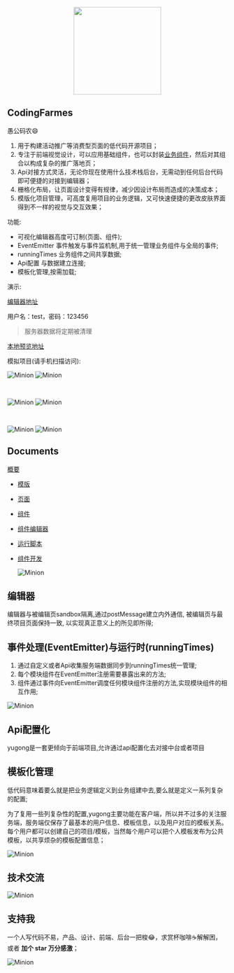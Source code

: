 <p align="center">
  <img src="https://www.eightfeet.cn/yugong/images/flow/logo.svg" style="width: 200px" />
</p>

## CodingFarmes
愚公码农😄

1. 用于构建活动推广等消费型页面的低代码开源项目；
2. 专注于前端视觉设计，可以应用基础组件，也可以封装[业务组件](./documents/component/README.md)，然后对其组合以构成复杂的推广落地页；
3. Api对接方式灵活，无论你现在使用什么技术栈后台，无需动到任何后台代码即可便捷的对接到编辑器；
4. 栅格化布局，让页面设计变得有规律，减少因设计布局而造成的决策成本；
5. 模版化项目管理，可高度复用项目的业务逻辑，又可快速便捷的更改皮肤界面得到不一样的视觉与交互效果；

功能:

- 可视化编辑器高度可订制(页面、组件);
- EventEmitter 事件触发与事件监机制,用于统一管理业务组件与全局的事件;
- runningTimes 业务组件之间共享数据;
- Api配置 与数据建立连接;
- 模板化管理,按需加载;

演示:

  [编辑器地址](https://yugong.dawenxi.art/dashboard/#/project) 

  用户名：test，密码：123456 
  
  > 服务器数据将定期被清理
  
  [本地预览地址](https://yugong.dawenxi.art)


  <div>模拟项目(请手机扫描访问): </div>

  ![Minion](https://www.eightfeet.cn/yugong/images/documents/template/form.gif)
  ![Minion](https://www.eightfeet.cn/yugong/images/documents/template/baoming.png)

  <br />

  ![Minion](https://www.eightfeet.cn/yugong/images/documents/template/game.gif)
  ![Minion](https://www.eightfeet.cn/yugong/images/documents/template/choujiang.png)

  <br />

  ![Minion](https://www.eightfeet.cn/yugong/images/documents/template/animate.gif)
  ![Minion](https://www.eightfeet.cn/yugong/images/documents/template/donghua.png)

## Documents

[概要](./documents/introduce/README.md)

+ [模版](./documents/template/README.md)

+ [页面](./documents/page/README.md)

+ [组件](./documents/component/README.md)

+ [组件编辑器](./documents/moduleBoard/README.md)

+ [运行脚本](./documents/script/README.md)

+ [组件开发](./documents/component/README.md)
  
  ![Minion](https://www.eightfeet.cn/yugong/images/documents/introduce/dashboard.png)

## 编辑器

编辑器与被编辑页sandbox隔离,通过postMessage建立内外通信, 被编辑页与最终项目页面保持一致, 以实现真正意义上的所见即所得;

## 事件处理(EventEmitter)与运行时(runningTimes)

1. 通过自定义或者Api收集服务端数据同步到runningTimes统一管理;
2. 每个模块组件在EventEmitter注册需要暴露出来的方法;
3. 组件通过事件向EventEmitter调度任何模块组件注册的方法,实现模块组件的相互作用;

![Minion](https://www.eightfeet.cn/yugong/images/flow/core.drawio.svg)

## Api配置化

yugong是一套更倾向于前端项目,允许通过api配置化去对接中台或者项目

## 模板化管理

低代码意味着要么就是把业务逻辑定义到业务组建中去,要么就是定义一系列复杂的配置;

为了复用一些列复杂性的配置,yugong主要功能在客户端，所以并不过多的关注服务端，服务端仅保存了最基本的用户信息、模板信息，以及用户对应的模板关系。每个用户都可以创建自己的项目/模板，当然每个用户可以把个人模板发布为公共模板，以共享烦杂的模板配置信息；

![Minion](https://www.eightfeet.cn/yugong/images/flow/template.drawio.svg)

## 技术交流

![Minion](https://www.eightfeet.cn/yugong/images/documents/introduce/jl.jpg)

## 支持我

一个人写代码不易，产品、设计、前端、后台一把梭😂，求赏杯咖啡☕解解困，或者 **加个 star 万分感激**；

![Minion](https://www.eightfeet.cn/yugong/images/documents/introduce/zf.jpg)
